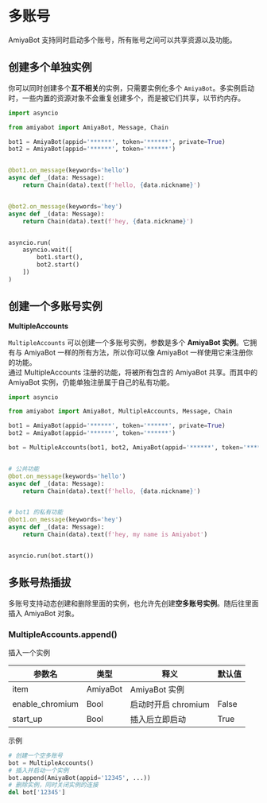 # 多账号

AmiyaBot 支持同时启动多个账号，所有账号之间可以共享资源以及功能。

## 创建多个单独实例

你可以同时创建多个**互不相关**的实例，只需要实例化多个 `AmiyaBot`。多实例启动时，一些内置的资源对象不会重复创建多个，而是被它们共享，以节约内存。

```python
import asyncio

from amiyabot import AmiyaBot, Message, Chain

bot1 = AmiyaBot(appid='******', token='******', private=True)
bot2 = AmiyaBot(appid='******', token='******')


@bot1.on_message(keywords='hello')
async def _(data: Message):
    return Chain(data).text(f'hello, {data.nickname}')


@bot2.on_message(keywords='hey')
async def _(data: Message):
    return Chain(data).text(f'hey, {data.nickname}')


asyncio.run(
    asyncio.wait([
        bot1.start(),
        bot2.start()
    ])
)
```

## 创建一个多账号实例

**MultipleAccounts**

`MultipleAccounts` 可以创建一个多账号实例，参数是多个 **AmiyaBot 实例**。它拥有与 AmiyaBot 一样的所有方法，所以你可以像 AmiyaBot 一样使用它来注册你的功能。<br>
通过 MultipleAccounts 注册的功能，将被所有包含的 AmiyaBot 共享。而其中的 AmiyaBot 实例，仍能单独注册属于自己的私有功能。

```python {8}
import asyncio

from amiyabot import AmiyaBot, MultipleAccounts, Message, Chain

bot1 = AmiyaBot(appid='******', token='******', private=True)
bot2 = AmiyaBot(appid='******', token='******')

bot = MultipleAccounts(bot1, bot2, AmiyaBot(appid='******', token='******'), ...)


# 公共功能
@bot.on_message(keywords='hello')
async def _(data: Message):
    return Chain(data).text(f'hello, {data.nickname}')


# bot1 的私有功能
@bot1.on_message(keywords='hey')
async def _(data: Message):
    return Chain(data).text(f'hey, my name is Amiyabot')


asyncio.run(bot.start())
```

## 多账号热插拔

多账号支持动态创建和删除里面的实例，也允许先创建**空多账号实例**。随后往里面插入 AmiyaBot 对象。

### MultipleAccounts.append()

插入一个实例

| 参数名             | 类型       | 释义             | 默认值   |
|-----------------|----------|----------------|-------|
| item            | AmiyaBot | AmiyaBot 实例    |       |
| enable_chromium | Bool     | 启动时开启 chromium | False |
| start_up        | Bool     | 插入后立即启动        | True  |

示例

```python
# 创建一个空多账号
bot = MultipleAccounts()
# 插入并启动一个实例
bot.append(AmiyaBot(appid='12345', ...))
# 删除实例，同时关闭实例的连接
del bot['12345']
```

